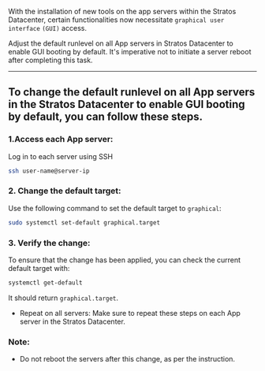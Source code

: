 With the installation of new tools on the app servers within the Stratos Datacenter, certain functionalities now necessitate `graphical user interface` `(GUI)` access.

Adjust the default runlevel on all App servers in Stratos Datacenter to enable GUI booting by default. It's imperative not to initiate a server reboot after completing this task.

---

## To change the default runlevel on all App servers in the Stratos Datacenter to enable GUI booting by default, you can follow these steps.

### 1.Access each App server: 

Log in to each server using SSH 

```bash
ssh user-name@server-ip
```

### 2. Change the default target: 

Use the following command to set the default target to `graphical`:

```bash
sudo systemctl set-default graphical.target
```

### 3. Verify the change: 

To ensure that the change has been applied, you can check the current default target with:

```bash
systemctl get-default
```

It should return `graphical.target`.


 - Repeat on all servers: Make sure to repeat these steps on each App server in the Stratos Datacenter.

### Note:

 - Do not reboot the servers after this change, as per the instruction.